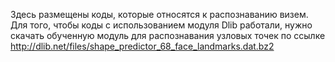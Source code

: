 Здесь размещены коды, которые относятся к распознаванию визем.
Для того, чтобы коды с использованием модуля Dlib работали, нужно скачать обученную модуль для распознавания узловых точек по ссылке http://dlib.net/files/shape_predictor_68_face_landmarks.dat.bz2
